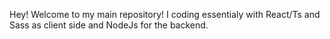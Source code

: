 Hey!
Welcome to my main repository!
I coding essentialy with React/Ts and Sass as client side and NodeJs for the backend.



